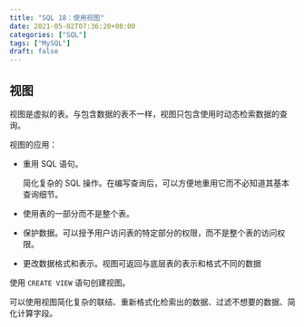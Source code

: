 ```yaml
---
title: "SQL 18：使用视图"
date: 2021-05-02T07:36:20+08:00
categories: ["SQL"]
tags: ["MySQL"]
draft: false
---
```


## 视图

视图是虚拟的表。与包含数据的表不一样，视图只包含使用时动态检索数据的查询。

<!--more-->

视图的应用：

- 重用 SQL 语句。

  简化复杂的 SQL 操作。在编写查询后，可以方便地重用它而不必知道其基本查询细节。

- 使用表的一部分而不是整个表。

- 保护数据。可以授予用户访问表的特定部分的权限，而不是整个表的访问权限。

- 更改数据格式和表示。视图可返回与底层表的表示和格式不同的数据

使用 `CREATE VIEW` 语句创建视图。

可以使用视图简化复杂的联结、重新格式化检索出的数据、过滤不想要的数据、简化计算字段。

